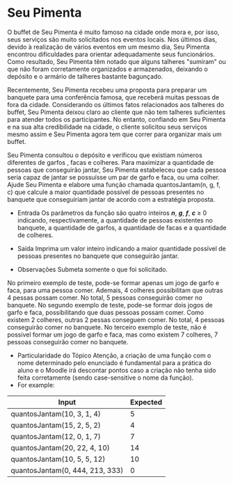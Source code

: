 # Seu Pimenta
O buffet de Seu Pimenta é muito famoso na cidade onde mora e, por isso, seus serviços são muito solicitados nos eventos locais. Nos últimos dias, devido à realização de vários eventos em um mesmo dia, Seu Pimenta encontrou dificuldades para orientar adequadamente seus funcionários. Como resultado, Seu Pimenta têm notado que alguns talheres "sumiram" ou que não foram corretamente organizados e armazenados, deixando o depósito e o armário de talheres bastante bagunçado.

Recentemente, Seu Pimenta recebeu uma proposta para preparar um banquete para uma conferência famosa, que receberá muitas pessoas de fora da cidade. Considerando os últimos fatos relacionados aos talheres do buffet, Seu Pimenta deixou claro ao cliente que não tem talheres suficientes para atender todos os participantes. No entanto, confiando em Seu Pimenta e na sua alta credibilidade na cidade, o cliente solicitou seus serviços mesmo assim e Seu Pimenta agora tem que correr para organizar mais um buffet.

Seu Pimenta consultou o depósito e verificou que existiam números diferentes de garfos , facas e colheres. Para maximizar a quantidade de pessoas que conseguirão jantar, Seu Pimenta estabeleceu que cada pessoa seria capaz de jantar se possuísse um par de garfo e faca, ou uma colher. Ajude Seu Pimenta e elabore uma função chamada quantosJantam(n, g, f, c) que calcule a maior quantidade possível de pessoas presentes no banquete que conseguiriam jantar de acordo com a estratégia proposta.

* Entrada
Os parâmetros da função são quatro inteiros **_n_**, **_g_**, **_f_**, **_c_** ≥ 0 indicando, respectivamente, a quantidade de pessoas existentes no banquete, a quantidade de garfos, a quantidade de facas e a quantidade de colheres.

* Saída
Imprima um valor inteiro indicando a maior quantidade possível de pessoas presentes no banquete que conseguirão jantar.

* Observações
Submeta somente o que foi solicitado.

No primeiro exemplo de teste, pode-se formar apenas um jogo de garfo e faca, para uma pessoa comer. Ademais, 4 colheres possibilitam que outras 4 pessas possam comer. No total, 5 pessoas conseguirão comer no banquete.
No segundo exemplo de teste, pode-se formar dois jogos de garfo e faca, possibilitando que duas pessoas possam comer. Como existem 2 colheres, outras 2 pessas conseguem comer. No total, 4 pessoas conseguirão comer no banquete.
No terceiro exemplo de teste, não é possível formar um jogo de garfo e faca, mas como existem 7 colheres, 7 pessoas conseguirão comer no banquete.
* Particularidade do Tópico
Atenção, a criação de uma função com o nome determinado pelo enunciado é fundamental para a prática do aluno e o Moodle irá descontar pontos caso a criação não tenha sido feita corretamente (sendo case-sensitive o nome da função).
* For example:

Input|Expected
-----|--------
quantosJantam(10, 3, 1, 4)|5
quantosJantam(15, 2, 5, 2)|4
quantosJantam(12, 0, 1, 7)|7
quantosJantam(20, 22, 4, 10)|14
quantosJantam(10, 5, 5, 12)|10
quantosJantam(0, 444, 213, 333)|0
